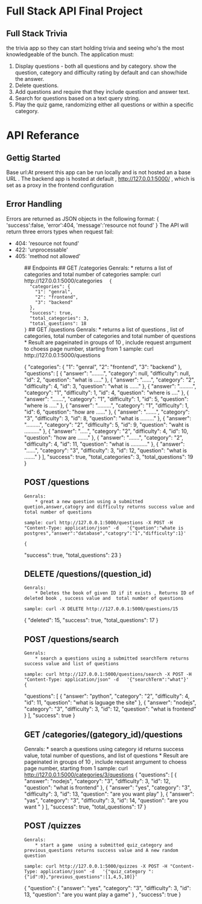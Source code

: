 # Full Stack API Final Project

## Full Stack Trivia

 the trivia app so they can start holding trivia and seeing who's the most knowledgeable of the bunch. The application must:

1) Display questions - both all questions and by category.  show the question, category and difficulty rating by default and can show/hide the answer. 
2) Delete questions.
3) Add questions and require that they include question and answer text.
4) Search for questions based on a text query string.
5) Play the quiz game, randomizing either all questions or within a specific category. 
# API Referance
## Gettig Started
Base url:At present this app can be run locally and is not hosted an a base URL . The backend
app is hosted at default , http://127.0.0.1:5000/ , which is set as a proxy in the frontend configuration
## Error Handling
Errors are returned as JSON objects in the following format:
{
	'success':false,
	'error':404,
	'message':'resource not found'
}
The API will return three errors types when request fail:
<ul>
<li>404: 'resource not found'</li>
<li>422: 'unprocessable'</li>
<li>405: 'method not allowed'</li>
<ul>
## Endpoints
## GET /categories
	Genrals:
		* returns a list of categories and total number of categories
	sample: curl http://127.0.0.1:5000/categories
<code>	{
  "categories": {
    "1": "genral", 
    "2": "frontend", 
    "3": "backend"
  }, 
  "success": true, 
  "total_categories": 3, 
  "total_questions": 18
}</code>
## GET /questions
	Genrals:
		* returns a list of questions , list of categories, total number of categories and  total number of questions
		* Result are pageinated in groups of 10 , include request arrgument to choess page number, starting from 1 
	sample: curl http://127.0.0.1:5000/questions
	
{
  "categories": {
    "1": "genral", 
    "2": "frontend", 
    "3": "backend"
  }, 
  "questions": [
    {
      "answer": "........", 
      "category": null, 
      "difficulty": null, 
      "id": 2, 
      "question": "what is ....."
    }, 
    {
      "answer": "......", 
      "category": "2", 
      "difficulty": 4, 
      "id": 3, 
      "question": "what is ......"
    }, 
    {
      "answer": ".........", 
      "category": "1", 
      "difficulty": 1, 
      "id": 4, 
      "question": "where is ...."
    }, 
    {
      "answer": ".......", 
      "category": "1", 
      "difficulty": 1, 
      "id": 5, 
      "question": "where is ....."
    }, 
    {
      "answer": ".........", 
      "category": "1", 
      "difficulty": 1, 
      "id": 6, 
      "question": "how are ......"
    }, 
    {
      "answer": ".......", 
      "category": "3", 
      "difficulty": 3, 
      "id": 8, 
      "question": "what is ........."
    }, 
    {
      "answer": ".........", 
      "category": "2", 
      "difficulty": 5, 
      "id": 9, 
      "question": "waht is .........."
    }, 
    {
      "answer": ".....", 
      "category": "2", 
      "difficulty": 4, 
      "id": 10, 
      "question": "how are ......."
    }, 
    {
      "answer": ".......", 
      "category": "2", 
      "difficulty": 4, 
      "id": 11, 
      "question": "what is ..........."
    }, 
    {
      "answer": "......", 
      "category": "3", 
      "difficulty": 3, 
      "id": 12, 
      "question": "what is ......."
    }
  ], 
  "success": true, 
  "total_categories": 3, 
  "total_questions": 19
}

## POST /questions
	Genrals:
		* great a new question using a submitted quetion,answer,catogry and difficulty returns success value and total number of questions
        
	sample: curl http://127.0.0.1:5000/questions -X POST -H "Content-Type: application/json" -d   '{"quetion":"whate is postgres","answer":"database","catogry":"1","difficulty":1}'
	
	{
  "success": true, 
  "total_questions": 23
}
## DELETE /questions/(question_id)
	Genrals:
		* Deletes the book of given ID if it exists , Returns ID of deleted book , success value and  total number of questions
        
	sample: curl -X DELETE http://127.0.0.1:5000/questions/15
	
{
  "deleted": 15, 
  "success": true, 
  "total_questions": 17
}
## POST /questions/search
	Genrals:
		* search a questions using a submitted searchTerm returns success value and list of questions
        
	sample: curl http://127.0.0.1:5000/questions/search -X POST -H "Content-Type: application/json" -d   '{"searchTerm":"what"}'
	{
  "questions": [
    {
      "answer": "python", 
      "category": "2", 
      "difficulty": 4, 
      "id": 11, 
      "question": "what is laguage the site"
    }, 
        {
      "answer": "nodejs", 
      "category": "3", 
      "difficulty": 3, 
      "id": 12, 
      "question": "what is frontend"
    }
      ], 
  "success": true
}

## GET /categories/(gategory_id)/questions
Genrals:
		* search a questions using category id returns success value, total number of questions, and list of questions
		* Result are pageinated in groups of 10 , include request arrgument to choess page number, starting from 1 
sample: curl http://127.0.0.1:5000/categories/3/questions
{
  "questions": [
    {
      "answer": "nodejs", 
      "category": "3", 
      "difficulty": 3, 
      "id": 12, 
      "question": "what is frontend"
    }, 
    {
      "answer": "yes", 
      "category": "3", 
      "difficulty": 3, 
      "id": 13, 
      "question": "are you want play"
    }, 
    {
      "answer": "yas", 
      "category": "3", 
      "difficulty": 3, 
      "id": 14, 
      "question": "are you want "
    }
  ], 
  "success": true, 
  "total_questions": 17
}

## POST /quizzes
	Genrals:
		* start a game  using a submitted quiz_category and previous_questions returns success value and A new random question

	sample: curl http://127.0.0.1:5000/quizzes -X POST -H "Content-Type: application/json" -d   '{"quiz_category ":{"id":0},"previous_questions":[1,4,5,10]}'
{
  "question":    {
      "answer": "yes", 
      "category": "3", 
      "difficulty": 3, 
      "id": 13, 
      "question": "are you want play a game"
    } , 
  "success": true
}



